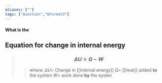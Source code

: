 ```yaml
---
aliases: [""]
tags: ["Question","QFormat3"]
---
```


#### What is the
## Equation for change in internal energy
> ### $$ \Delta U = Q - W $$ 
>> where:
>> $\Delta U=$ Change in [[internal energy]]
>> $Q=$ [[heat]] added __to__ the system
>> $W=$ work done __by__ the systen